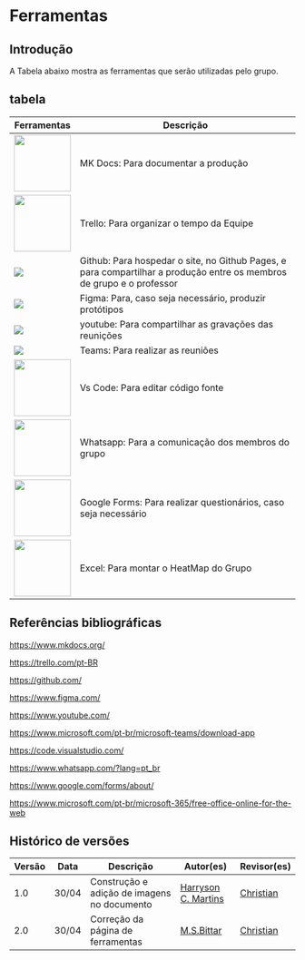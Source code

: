 # Ferramentas

## Introdução

A Tabela abaixo mostra as ferramentas que serão utilizadas pelo grupo.

## tabela

|Ferramentas|Descrição|
-------|------|
|<img src="https://user-images.githubusercontent.com/16578570/61556938-3c337400-aa63-11e9-9ec1-a3ba5643a1a6.png" style="width:100px; height:100px"/>|MK Docs: Para documentar a produção|
|<img src="https://logosmarcas.net/wp-content/uploads/2021/03/Trello-Logo-650x366.png" style="width:100px; height:100px"/>|Trello: Para organizar o tempo da Equipe|
|<img src="https://cdn4.iconfinder.com/data/icons/ionicons/512/icon-social-github-128.png"/>|Github: Para hospedar o site, no Github Pages, e para compartilhar a produção entre os membros de grupo e o professor|
|<img src="https://cdn4.iconfinder.com/data/icons/logos-brands-in-colors/3000/figma-logo-128.png"/>|  Figma: Para, caso seja necessário, produzir protótipos|
|<img src="https://cdn1.iconfinder.com/data/icons/logotypes/32/youtube-128.png"/>|youtube: Para compartilhar as gravações das reunições |
|<img src="https://cdn0.iconfinder.com/data/icons/logos-microsoft-office-365/128/Microsoft_Office-10-128.png"/>|Teams: Para realizar as reuniões|
|<img src="https://cdn4.iconfinder.com/data/icons/logos-brands-8/32/vs_code-visual_studio_code-logo-microsoft-code-128.png" style="width:100px; height:100px"/>|Vs Code: Para editar código fonte|
|<img src="https://cdn2.iconfinder.com/data/icons/social-media-applications/64/social_media_applications_23-whatsapp-128.png" style="width:100px; height:100px"/>|Whatsapp: Para a comunicação dos membros do grupo|
|<img src="https://cdn3.iconfinder.com/data/icons/logos-brands-3/24/logo_brand_brands_logos_google-128.png" style="width:100px; height:100px"/>|Google Forms: Para realizar questionários, caso seja necessário|
|<img src="https://cdn4.iconfinder.com/data/icons/social-media-logos-6/512/79-excel-256.png" style="width:100px; height:100px"/>|Excel: Para montar o HeatMap do Grupo|

## Referências bibliográficas

https://www.mkdocs.org/

https://trello.com/pt-BR

https://github.com/

https://www.figma.com/

https://www.youtube.com/

https://www.microsoft.com/pt-br/microsoft-teams/download-app

https://code.visualstudio.com/

https://www.whatsapp.com/?lang=pt_br

https://www.google.com/forms/about/

https://www.microsoft.com/pt-br/microsoft-365/free-office-online-for-the-web

##  Histórico de versões

| Versão | Data   | Descrição | Autor(es) | Revisor(es)     |
| ------ | ---------- | ---------------- | ------------------ | ----------- |
| 1.0    | 30/04 |Construção e adição de imagens no documento |[Harryson C. Martins](https://github.com/harry-cmartin)| [Christian](https://github.com/crstyhs) |
| 2.0    | 30/04 |Correção da página de ferramentas |[M.S.Bittar](https://github.com/Bittarx)| [Christian](https://github.com/Bittarx) |


